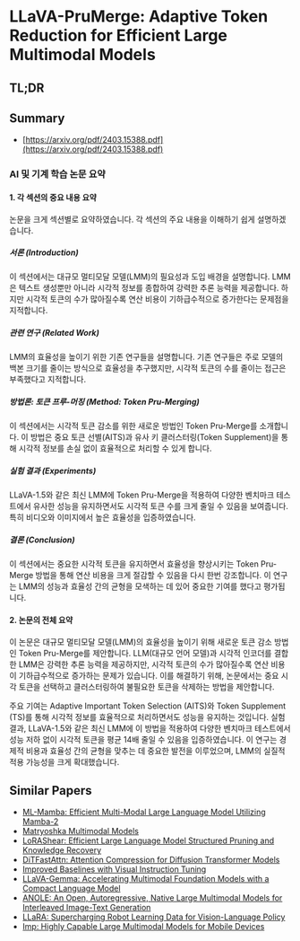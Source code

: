 # LLaVA-PruMerge: Adaptive Token Reduction for Efficient Large Multimodal Models
## TL;DR
## Summary
- [https://arxiv.org/pdf/2403.15388.pdf](https://arxiv.org/pdf/2403.15388.pdf)

### AI 및 기계 학습 논문 요약

#### 1. 각 섹션의 중요 내용 요약
논문을 크게 섹션별로 요약하였습니다. 각 섹션의 주요 내용을 이해하기 쉽게 설명하겠습니다.

##### 서론 (Introduction)
이 섹션에서는 대규모 멀티모달 모델(LMM)의 필요성과 도입 배경을 설명합니다. LMM은 텍스트 생성뿐만 아니라 시각적 정보를 종합하여 강력한 추론 능력을 제공합니다. 하지만 시각적 토큰의 수가 많아질수록 연산 비용이 기하급수적으로 증가한다는 문제점을 지적합니다.

##### 관련 연구 (Related Work)
LMM의 효율성을 높이기 위한 기존 연구들을 설명합니다. 기존 연구들은 주로 모델의 백본 크기를 줄이는 방식으로 효율성을 추구했지만, 시각적 토큰의 수를 줄이는 접근은 부족했다고 지적합니다.

##### 방법론: 토큰 프루-머징 (Method: Token Pru-Merging)
이 섹션에서는 시각적 토큰 감소를 위한 새로운 방법인 Token Pru-Merge를 소개합니다. 이 방법은 중요 토큰 선별(AITS)과 유사 키 클러스터링(Token Supplement)을 통해 시각적 정보를 손실 없이 효율적으로 처리할 수 있게 합니다.

##### 실험 결과 (Experiments)
LLaVA-1.5와 같은 최신 LMM에 Token Pru-Merge을 적용하여 다양한 벤치마크 테스트에서 유사한 성능을 유지하면서도 시각적 토큰 수를 크게 줄일 수 있음을 보여줍니다. 특히 비디오와 이미지에서 높은 효율성을 입증하였습니다.

##### 결론 (Conclusion)
이 섹션에서는 중요한 시각적 토큰을 유지하면서 효율성을 향상시키는 Token Pru-Merge 방법을 통해 연산 비용을 크게 절감할 수 있음을 다시 한번 강조합니다. 이 연구는 LMM의 성능과 효율성 간의 균형을 모색하는 데 있어 중요한 기여를 했다고 평가됩니다.

#### 2. 논문의 전체 요약

이 논문은 대규모 멀티모달 모델(LMM)의 효율성을 높이기 위해 새로운 토큰 감소 방법인 Token Pru-Merge를 제안합니다. LLM(대규모 언어 모델)과 시각적 인코더를 결합한 LMM은 강력한 추론 능력을 제공하지만, 시각적 토큰의 수가 많아질수록 연산 비용이 기하급수적으로 증가하는 문제가 있습니다. 이를 해결하기 위해, 논문에서는 중요 시각 토큰을 선택하고 클러스터링하여 불필요한 토큰을 삭제하는 방법을 제안합니다.

주요 기여는 Adaptive Important Token Selection (AITS)와 Token Supplement (TS)를 통해 시각적 정보를 효율적으로 처리하면서도 성능을 유지하는 것입니다. 실험 결과, LLaVA-1.5와 같은 최신 LMM에 이 방법을 적용하여 다양한 벤치마크 테스트에서 성능 저하 없이 시각적 토큰을 평균 14배 줄일 수 있음을 입증하였습니다. 이 연구는 경제적 비용과 효율성 간의 균형을 맞추는 데 중요한 발전을 이루었으며, LMM의 실질적 적용 가능성을 크게 확대했습니다.

## Similar Papers
- [ML-Mamba: Efficient Multi-Modal Large Language Model Utilizing Mamba-2](2407.19832.md)
- [Matryoshka Multimodal Models](2405.17430.md)
- [LoRAShear: Efficient Large Language Model Structured Pruning and Knowledge Recovery](2310.18356.md)
- [DiTFastAttn: Attention Compression for Diffusion Transformer Models](2406.08552.md)
- [Improved Baselines with Visual Instruction Tuning](2310.03744.md)
- [LLaVA-Gemma: Accelerating Multimodal Foundation Models with a Compact Language Model](2404.01331.md)
- [ANOLE: An Open, Autoregressive, Native Large Multimodal Models for Interleaved Image-Text Generation](2407.06135.md)
- [LLaRA: Supercharging Robot Learning Data for Vision-Language Policy](2406.20095.md)
- [Imp: Highly Capable Large Multimodal Models for Mobile Devices](2405.12107.md)

